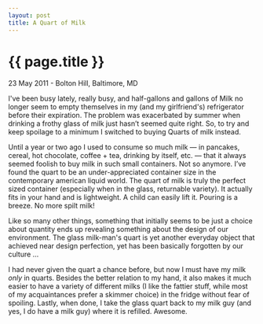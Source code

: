 ```yaml
---
layout: post
title: A Quart of Milk
---
```


{{ page.title }}
================

<p class="meta">23 May 2011 - Bolton Hill, Baltimore, MD</p>

I've been busy lately, really busy, and half-gallons and gallons of Milk no longer seem to empty themselves in my (and my girlfriend's) refrigerator before their expiration. The problem was exacerbated by summer when drinking a frothy glass of milk just hasn’t seemed quite right. So, to try and keep spoilage to a minimum I switched to buying Quarts of milk instead.

Until a year or two ago I used to consume so much milk — in pancakes, cereal, hot chocolate, coffee + tea, drinking by itself, etc. — that it always seemed foolish to buy milk in such small containers. Not so anymore. I’ve found the quart to be an under-appreciated container size in the contemporary american liquid world. The quart of milk is truly the perfect sized container (especially when in the glass, returnable variety). It actually fits in your hand and is lightweight. A child can easily lift it. Pouring is a breeze. No more spilt milk!

Like so many other things, something that initially seems to be just a choice about quantity ends up revealing something about the design of our environment. The glass milk-man's quart is yet another everyday object that achieved near design perfection, yet has been basically forgotten by our culture …

I had never given the quart a chance before, but now I must have my milk *only* in quarts. Besides the better relation to my hand, it also makes it much easier to have a variety of different milks (I like the fattier stuff, while most of my acquaintances prefer a skimmer choice) in the fridge without fear of spoiling. Lastly, when done, I take the glass quart back to my milk guy (and yes, I do have a milk guy) where it is refilled. Awesome.